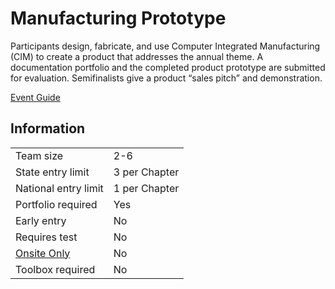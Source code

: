 # Manufacturing Prototype

Participants design, fabricate, and use Computer Integrated
Manufacturing (CIM) to create a product that addresses the
annual theme. A documentation portfolio and the completed
product prototype are submitted for evaluation. Semifinalists
give a product “sales pitch” and demonstration.

[Event Guide](https://lwsd.sharepoint.com/:b:/r/sites/GR-JHS-TechnologyStudentAssociation-SCA/Shared%20Documents/23-24/Competition/Event%20Guides/HS%20-%20Manufacturing%20Prototype.pdf)

## Information

|                        |               |
| ---------------------- | ------------- |
| Team size              | 2-6           |
| State entry limit      | 3 per Chapter |
| National entry limit   | 1 per Chapter |
| Portfolio required     | Yes           |
| Early entry            | No            |
| Requires test          | No            |
| [Onsite Only](/#terms) | No            |
| Toolbox required       | No            |
